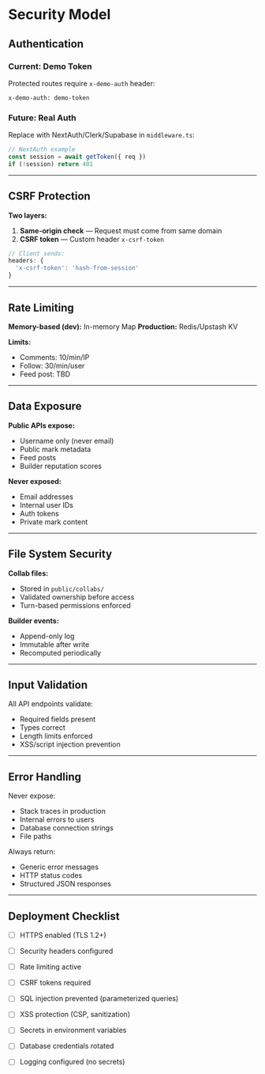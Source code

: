 # Security Model

## Authentication

### Current: Demo Token
Protected routes require `x-demo-auth` header:
```
x-demo-auth: demo-token
```

### Future: Real Auth
Replace with NextAuth/Clerk/Supabase in `middleware.ts`:

```typescript
// NextAuth example
const session = await getToken({ req })
if (!session) return 401
```

---

## CSRF Protection

**Two layers:**
1. **Same-origin check** — Request must come from same domain
2. **CSRF token** — Custom header `x-csrf-token`

```typescript
// Client sends:
headers: {
  'x-csrf-token': 'hash-from-session'
}
```

---

## Rate Limiting

**Memory-based (dev):** In-memory Map
**Production:** Redis/Upstash KV

**Limits:**
- Comments: 10/min/IP
- Follow: 30/min/user
- Feed post: TBD

---

## Data Exposure

**Public APIs expose:**
- Username only (never email)
- Public mark metadata
- Feed posts
- Builder reputation scores

**Never exposed:**
- Email addresses
- Internal user IDs
- Auth tokens
- Private mark content

---

## File System Security

**Collab files:**
- Stored in `public/collabs/`
- Validated ownership before access
- Turn-based permissions enforced

**Builder events:**
- Append-only log
- Immutable after write
- Recomputed periodically

---

## Input Validation

All API endpoints validate:
- Required fields present
- Types correct
- Length limits enforced
- XSS/script injection prevention

---

## Error Handling

Never expose:
- Stack traces in production
- Internal errors to users
- Database connection strings
- File paths

Always return:
- Generic error messages
- HTTP status codes
- Structured JSON responses

---

## Deployment Checklist

- [ ] HTTPS enabled (TLS 1.2+)
- [ ] Security headers configured
- [ ] Rate limiting active
- [ ] CSRF tokens required
- [ ] SQL injection prevented (parameterized queries)
- [ ] XSS protection (CSP, sanitization)
- [ ] Secrets in environment variables
- [ ] Database credentials rotated
- [ ] Logging configured (no secrets)

